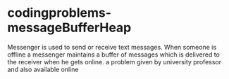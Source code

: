 # codingproblems-messageBufferHeap
Messenger is used to send or receive text messages. When someone is offline a messenger maintains a buffer of messages which is delivered to the receiver when he gets online. a problem given by university professor and also available online

